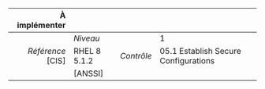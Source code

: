 
|           À implémenter    |    |    |    |
|----------------:|:---|---:|:---|
|                 |*Niveau*|| 1 |
|*Référence* [CIS]| RHEL 8 5.1.2 |*Contrôle*| 05.1 Establish Secure Configurations |
|                 |[ANSSI] ||  |

